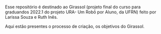 Esse repositório é destinado ao Girassol (projeto final do curso para graduandos 2022.1 do projeto URA- Um Robô por Aluno, da UFRN) feito por Larissa Souza e Ruth Inês.

Aqui estão presentes o processo de criação, os objetivos do Girassol. 
